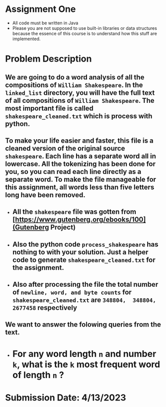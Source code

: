 # Assignment One
* All code must be written in Java
* Please you are not supposed to use built-in libraries or data structures because the essence of this course is to understand how this stuff are implemented.

# Problem Description
## We are going to do a word analysis of all the compositions of `William Shakespeare`. In the `linked_list` directory, you will have the full text of all compositions of `William Shakespeare`. The most important file is called `shakespeare_cleaned.txt` which is process with python.

##  To make your life easier and faster, this file is a cleaned version of the original source `shakespeare`. Each line has a separate word all in lowercase. All the tokenizing has been done for you, so you can read each line directly as a separate word. To make the file manageable for this assignment, all words less than five letters long have been removed.
  
* ## All the `shakespeare` file was gotten from [https://www.gutenberg.org/ebooks/100](Gutenberg Project)
* ## Also the python code `process_shakespeare` has nothing to with your solution. Just a helper code to generate `shakespeare_cleaned.txt` for the assignment.
* ## Also after processing the file the total number of  `newline, word, and byte counts` for `shakespeare_cleaned.txt`  are `348804,  348804, 2677458` respectively


## We want to answer the folowing queries from the text.
* # For any word length `n` and number `k`, what is the `k` most frequent word of length `n` ?


# Submission Date: 4/13/2023